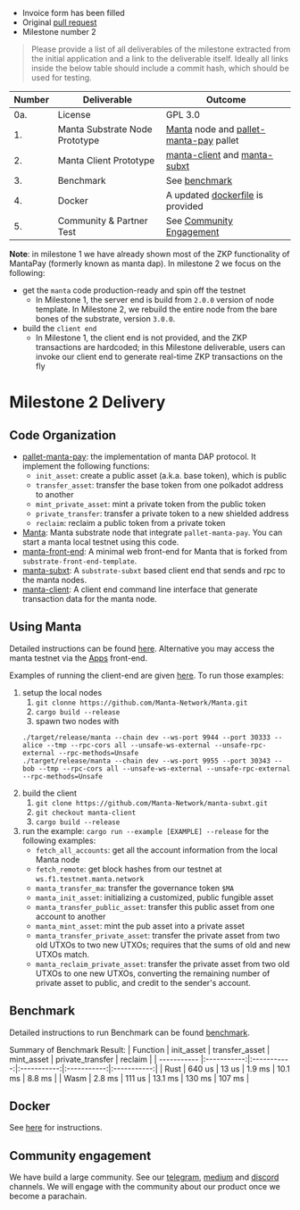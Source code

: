 <!-- # Guildlines

> Only the GitHub account, which is responsible for the pull request of the accepted application is allowed to submit milestones. Don't remove any of the mandatory parts presented in bold letters or as headlines!

**The [invoice form :pencil:](https://forms.gle/8Wx7nxtq8fKrsuEz8) has been filled out correctly for this milestone and the delivery is according to the official [milestone delivery guidelines](https://github.com/w3f/General-Grants-Program/blob/master/grants/milestone-deliverables-guidelines.md).**  

* **PR Link:** Please, provide a link to the initial accepted pull request of your application to the [Web3 Foundation Open Grants Program repository](https://github.com/w3f/Open-Grants-Program). 
* **Milestone Number:** The number of the milestone

Please provide a list of all deliverables of the milestone extracted from the initial application and a link to the deliverable itself. Ideally all links inside the below table should include a commit hash, which should be used for testing.

| Number | Deliverable | Link | Notes |
| ------------- | ------------- | ------------- |------------- |
| 1. | ... |...| ...| 
| 2.  | ... |...| ...| 
 -->

* Invoice form has been filled
* Original [pull request](https://github.com/w3f/Open-Grants-Program/pull/117)
* Milestone number 2

> Please provide a list of all deliverables of the milestone extracted from the initial application and a link to the deliverable itself. Ideally all links inside the below table should include a commit hash, which should be used for testing.


| Number | Deliverable | Outcome |
| ------------- | ------------- | ------------- |
| 0a. | License | GPL 3.0 |
| 1. | Manta Substrate Node Prototype | [Manta](https://github.com/Manta-Network/Manta) node and [pallet-manta-pay](https://github.com/Manta-Network/pallet-manta-pay) pallet |
| 2. | Manta Client Prototype | [manta-client](https://github.com/Manta-Network/manta-client) and [manta-subxt](https://github.com/Manta-Network/manta-subxt) | 
| 3. | Benchmark | See [benchmark](#benchmark)   |
| 4. | Docker | A updated [dockerfile](#Docker) is provided |
| 5. | Community & Partner Test | See [Community Engagement](#Community-engagement)  |


__Note__: in milestone 1 we have already shown most of the ZKP functionality of MantaPay (formerly known as manta dap). In 
milestone 2 we focus on the following:
* get the `manta` code production-ready and spin off the testnet
    * In Milestone 1, the server end is build from `2.0.0` version of node template. In Milestone 2, we 
    rebuild the entire node from the bare bones of the substrate, version `3.0.0`.
* build the `client end` 
    * In Milestone 1, the client end is not provided, and the ZKP transactions are hardcoded; in this Milestone deliverable, users can invoke our client end to generate real-time ZKP transactions on the fly

# Milestone 2 Delivery

## Code Organization

* [pallet-manta-pay](https://github.com/Manta-Network/pallet-manta-pay): the implementation of manta DAP protocol. It implement the following functions:
  - `init_asset`: create a public asset (a.k.a. base token), which is public
  - `transfer_asset`: transfer the base token from one polkadot address to another
  - `mint_private_asset`: mint a private token from the public token
  - `private_transfer`: transfer a private token to a new shielded address
  - `reclaim`: reclaim a public token from a private token
* [Manta](https://github.com/Manta-Network/Manta): Manta substrate node that integrate `pallet-manta-pay`. You can start a manta local testnet using this code.
* [manta-front-end](https://github.com/Manta-Network/manta-front-end): A minimal web front-end for Manta that is forked from `substrate-front-end-template`.
* [manta-subxt](https://github.com/Manta-Network/manta-subxt): A `substrate-subxt` based client end that sends and 
rpc to the manta nodes.
* [manta-client](https://github.com/Manta-Network/manta-client): A client end command line interface that generate 
transaction data for the manta node.


## Using Manta

Detailed instructions can be found [here](https://github.com/Manta-Network/Manta/blob/manta/README.md).
Alternative you may access the manta testnet via the [Apps](https://polkadot.js.org/apps/?rpc=wss%3A%2F%2Fws.f1.testnet.manta.network#/explorer) front-end.


Examples of running the client-end are given [here](https://github.com/Manta-Network/manta-subxt/tree/manta-client/examples).
To run those examples:

1. setup the local nodes
    1. `git clonne https://github.com/Manta-Network/Manta.git`
    2. `cargo build --release`
    3. spawn two nodes with 
    ```
    ./target/release/manta --chain dev --ws-port 9944 --port 30333 --alice --tmp --rpc-cors all --unsafe-ws-external --unsafe-rpc-external --rpc-methods=Unsafe
    ./target/release/manta --chain dev --ws-port 9955 --port 30343 --bob --tmp --rpc-cors all --unsafe-ws-external --unsafe-rpc-external --rpc-methods=Unsafe
    ```
2. build the client
    1. `git clone https://github.com/Manta-Network/manta-subxt.git`
    2. `git checkout manta-client`
    3. `cargo build --release`
3. run the example: `cargo run --example [EXAMPLE] --release` for the following examples:
    * `fetch_all_accounts`: get all the account information from the local Manta node
    * `fetch_remote`: get block hashes from our testnet at `ws.f1.testnet.manta.network`
    * `manta_transfer_ma`: transfer the governance token `$MA`
    * `manta_init_asset`: initializing a customized, public fungible asset
    * `manta_transfer_public_asset`: transfer this public asset from one account to another
    * `manta_mint_asset`: mint the pub asset into a private asset
    * `manta_transfer_private_asset`: transfer the private asset from two old UTXOs to two new UTXOs; 
    requires that the sums of old and new UTXOs match.
    * `manta_reclaim_private_asset`: transfer the private asset from two old UTXOs to one new UTXOs, converting
    the remaining number of private asset to public, and credit to the sender's account.


<!-- ## 

![step3](https://user-images.githubusercontent.com/720571/110532076-3b84a100-80d1-11eb-9c7b-ab7f98350a0b.png)

## Run from docker

1. download and run the manta node:
   1. `docker pull mantalab/manta-node:w3f-milestone-1`
   2. `docker container run -p 9944:9944 mantalab/manta-node:w3f-milestone-1`
2. setup the front end 
    1. `git clone https://github.com/Manta-Network/manta-front-end`
    2. `cd manta-front-end`
    3. `yarn install`
    4. `yarn start` -->
<!-- 
## Test Coverage

Detailed instructions to run test coverage can be found [here](https://github.com/Manta-Network/pallet-manta-pay#test-coverage).

![Result](https://github.com/Manta-Network/pallet-manta-pay/blob/calamari/coverage/coverage.png) -->


## Benchmark

Detailed instructions to run Benchmark can be found [benchmark](https://github.com/Manta-Network/pallet-manta-pay#benchmark).

Summary of Benchmark Result:
| Function      | init_asset |  transfer_asset | mint_asset | private_transfer | reclaim |
| ----------- |:-----------:|:-----------:|:-----------:|:-----------:|:-----------:|
| Rust       |    640 us   |  13 us | 1.9 ms | 10.1 ms | 8.8 ms |
| Wasm |    2.8 ms    |  111  us | 13.1 ms | 130 ms | 107 ms |


## Docker

See [here](https://github.com/Manta-Network/Manta#using-docker) for instructions.

## Community engagement

We have build a large community. See our [telegram](https://t.me/mantanetworkofficial), [medium](https://mantanetwork.medium.com/) and [discord](https://discord.gg/n4QFj4n5vg) channels.
We will engage with the community about our product once we become a parachain.